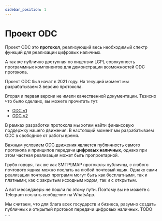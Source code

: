 ```yaml
---
sidebar_position: 1
---
```

# Проект ODC

Проект ODC это 
**протокол**,
реализующий весь необходимый спектр функций для 
реализации цифровых наличных.

А так же 
публично доступная по лицензии LGPL 
совокупность программных компонентов 
для демонстрации возможностей 
ODC протокола.

Проект ODC был начат в 2021 году.
На текущий момент мы разрабатываем 3 версию протокола.

Вторая и первая версии не имели качественной документации.
Тезисно что было сделано, вы можете прочитать тут:
* [ODC v1](odcv1.md)
* [ODC v2](odcv2.md)

В рамках разработки протокола
мы хотим найти финансовую поддержку
нашего движения. 
В настоящий момент мы разрабатываем ODC 
в свободное от работы время.

Важным условием ODC движения является публичность 
самого протокола и принципов передачи **цифровых наличных**,
однако при этом частная реализация может 
быть пропроетарной.

Грубо говоря,
так же как SMTP\IMAP протоколы публичны,
с любого почтового ящика можно послать на любой почтовый ящик.
Однако сами реализации почтовых программ
могут быть как бесплатными, так и платными; 
как с закрытым исходным кодом, так и с открытым.

А вот месседжеры не пошли по этому пути.
Поэтому вы не можете с Telegram послать сообщение на WhatsApp.

Мы считаем, что для блага всех государств и бизнеса,
разумно создать публичных
и открытый протокол передачи цифровых наличных.
TODO ....
